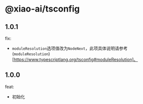 # @xiao-ai/tsconfig

## 1.0.1

fix:

- `moduleResolution`选项值改为`NodeNext`，此项具体说明请参考(`moduleResolution`)[https://www.typescriptlang.org/tsconfig#moduleResolution]。

## 1.0.0

feat:

- 初始化
